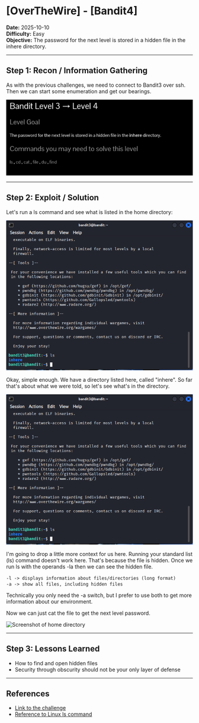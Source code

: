 # [OverTheWire] - [Bandit4]

**Date:** 2025-10-10  
**Difficulty:** Easy   
**Objective:** The password for the next level is stored in a hidden file in the inhere directory.

---

## Step 1: Recon / Information Gathering
As with the previous challenges, we need to connect to Bandit3 over ssh. Then we can start some enumeration and get our bearings.

![Screenshot of challenge text](/Assets/bandit4.png)

---

## Step 2: Exploit / Solution
Let's run a ls command and see what is listed in the home directory:

![Screenshot of home directory](/Assets/bandit4_ls.png)

Okay, simple enough. We have a directory listed here, called "inhere". So far that's about what we were told, so let's see what's in the directory.

![Screenshot of home directory](/Assets/bandit4_ls.png)

I'm going to drop a little more context for us here. Running your standard list (ls) command doesn't work here. That's because the file is hidden. Once we run ls with the operands -la then we can see the hidden file. 

    -l -> displays information about files/directories (long format)
    -a -> show all files, including hidden files

Technically you only need the -a switch, but I prefer to use both to get more information about our environment. 

Now we can just cat the file to get the next level password. 

![Screenshot of home directory](/Assets/bandit_file_contents.png)


---

## Step 3: Lessons Learned
- How to find and open hidden files  
- Security through obscurity should not be your only layer of defense  


---

## References
- [Link to the challenge](https://overthewire.org/wargames/bandit/bandit4.html)   
- [Reference to Linux ls command](https://www.geeksforgeeks.org/linux-unix/ls-command-in-linux/)